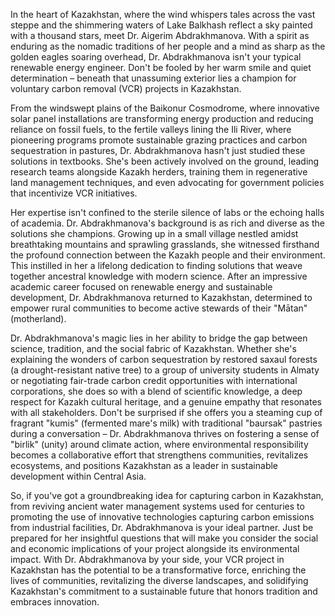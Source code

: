 In the heart of Kazakhstan, where the wind whispers tales across the vast steppe and the shimmering waters of Lake Balkhash reflect a sky painted with a thousand stars, meet Dr. Aigerim Abdrakhmanova. With a spirit as enduring as the nomadic traditions of her people and a mind as sharp as the golden eagles soaring overhead, Dr. Abdrakhmanova isn't your typical renewable energy engineer. Don't be fooled by her warm smile and quiet determination – beneath that unassuming exterior lies a champion for voluntary carbon removal (VCR) projects in Kazakhstan.

From the windswept plains of the Baikonur Cosmodrome, where innovative solar panel installations are transforming energy production and reducing reliance on fossil fuels, to the fertile valleys lining the Ili River, where pioneering programs promote sustainable grazing practices and carbon sequestration in pastures, Dr. Abdrakhmanova hasn't just studied these solutions in textbooks. She's been actively involved on the ground, leading research teams alongside Kazakh herders, training them in regenerative land management techniques, and even advocating for government policies that incentivize VCR initiatives.

Her expertise isn't confined to the sterile silence of labs or the echoing halls of academia. Dr. Abdrakhmanova's background is as rich and diverse as the solutions she champions. Growing up in a small village nestled amidst breathtaking mountains and sprawling grasslands, she witnessed firsthand the profound connection between the Kazakh people and their environment. This instilled in her a lifelong dedication to finding solutions that weave together ancestral knowledge with modern science. After an impressive academic career focused on renewable energy and sustainable development, Dr. Abdrakhmanova returned to Kazakhstan, determined to empower rural communities to become active stewards of their "Mātan" (motherland).

Dr. Abdrakhmanova's magic lies in her ability to bridge the gap between science, tradition, and the social fabric of Kazakhstan. Whether she's explaining the wonders of carbon sequestration by restored saxaul forests (a drought-resistant native tree) to a group of university students in Almaty or negotiating fair-trade carbon credit opportunities with international corporations, she does so with a blend of scientific knowledge, a deep respect for Kazakh cultural heritage, and a genuine empathy that resonates with all stakeholders. Don't be surprised if she offers you a steaming cup of fragrant "kumis" (fermented mare's milk) with traditional "baursak" pastries during a conversation – Dr. Abdrakhmanova thrives on fostering a sense of "birlik" (unity) around climate action, where environmental responsibility becomes a collaborative effort that strengthens communities, revitalizes ecosystems, and positions Kazakhstan as a leader in sustainable development within Central Asia.

So, if you've got a groundbreaking idea for capturing carbon in Kazakhstan, from reviving ancient water management systems used for centuries to promoting the use of innovative technologies capturing carbon emissions from industrial facilities, Dr. Abdrakhmanova is your ideal partner. Just be prepared for her insightful questions that will make you consider the social and economic implications of your project alongside its environmental impact. With Dr. Abdrakhmanova by your side, your VCR project in Kazakhstan has the potential to be a transformative force, enriching the lives of communities, revitalizing the diverse landscapes, and solidifying Kazakhstan's commitment to a sustainable future that honors tradition and embraces innovation. 
